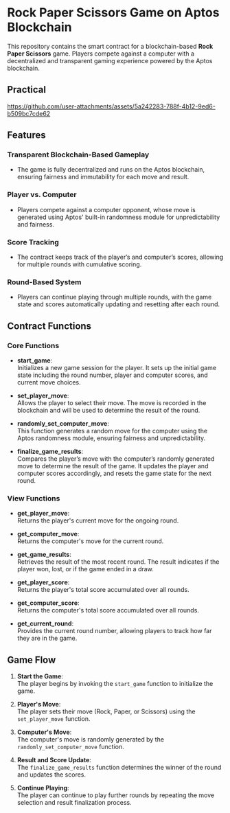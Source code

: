 # Rock Paper Scissors Game on Aptos Blockchain

This repository contains the smart contract for a blockchain-based **Rock Paper Scissors** game. Players compete against a computer with a decentralized and transparent gaming experience powered by the Aptos blockchain.

## Practical


https://github.com/user-attachments/assets/5a242283-788f-4b12-9ed6-b509bc7cde62



## Features

### **Transparent Blockchain-Based Gameplay**
   - The game is fully decentralized and runs on the Aptos blockchain, ensuring fairness and immutability for each move and result.

### **Player vs. Computer**
   - Players compete against a computer opponent, whose move is generated using Aptos' built-in randomness module for unpredictability and fairness.

### **Score Tracking**
   - The contract keeps track of the player’s and computer’s scores, allowing for multiple rounds with cumulative scoring.

### **Round-Based System**
   - Players can continue playing through multiple rounds, with the game state and scores automatically updating and resetting after each round.

## Contract Functions

### **Core Functions**

- **start_game**:  
  Initializes a new game session for the player. It sets up the initial game state including the round number, player and computer scores, and current move choices.

- **set_player_move**:  
  Allows the player to select their move. The move is recorded in the blockchain and will be used to determine the result of the round.

- **randomly_set_computer_move**:  
  This function generates a random move for the computer using the Aptos randomness module, ensuring fairness and unpredictability.

- **finalize_game_results**:  
  Compares the player’s move with the computer’s randomly generated move to determine the result of the game. It updates the player and computer scores accordingly, and resets the game state for the next round.

### **View Functions**

- **get_player_move**:  
  Returns the player's current move for the ongoing round.
  
- **get_computer_move**:  
  Returns the computer's move for the current round.
  
- **get_game_results**:  
  Retrieves the result of the most recent round. The result indicates if the player won, lost, or if the game ended in a draw.

- **get_player_score**:  
  Returns the player's total score accumulated over all rounds.

- **get_computer_score**:  
  Returns the computer's total score accumulated over all rounds.

- **get_current_round**:  
  Provides the current round number, allowing players to track how far they are in the game.

## Game Flow

1. **Start the Game**:  
   The player begins by invoking the `start_game` function to initialize the game.

2. **Player's Move**:  
   The player sets their move (Rock, Paper, or Scissors) using the `set_player_move` function.

3. **Computer's Move**:  
   The computer's move is randomly generated by the `randomly_set_computer_move` function.

4. **Result and Score Update**:  
   The `finalize_game_results` function determines the winner of the round and updates the scores.

5. **Continue Playing**:  
   The player can continue to play further rounds by repeating the move selection and result finalization process.

